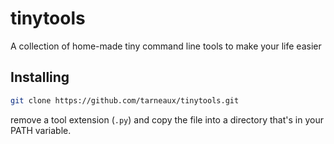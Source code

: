 # tinytools
A collection of home-made tiny command line tools to make your life easier

## Installing
```bash
git clone https://github.com/tarneaux/tinytools.git
```
remove a tool extension (`.py`) and copy the file into a directory that's in your PATH variable.
